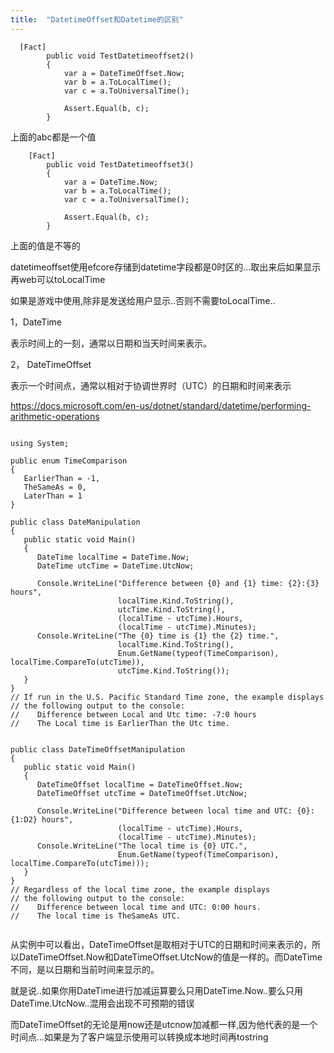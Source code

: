 ```yaml
---
title:  "DatetimeOffset和Datetime的区别"
---
```



```
  [Fact]
        public void TestDatetimeoffset2()
        {
            var a = DateTimeOffset.Now;
            var b = a.ToLocalTime();
            var c = a.ToUniversalTime();

            Assert.Equal(b, c);
        }
```

上面的abc都是一个值



```
    [Fact]
        public void TestDatetimeoffset3()
        {
            var a = DateTime.Now;
            var b = a.ToLocalTime();
            var c = a.ToUniversalTime();

            Assert.Equal(b, c);
        }
```

上面的值是不等的



datetimeoffset使用efcore存储到datetime字段都是0时区的...取出来后如果显示再web可以toLocalTime

如果是游戏中使用,除非是发送给用户显示..否则不需要toLocalTime..



1，DateTime

表示时间上的一刻，通常以日期和当天时间来表示。

2， DateTimeOffset

表示一个时间点，通常以相对于协调世界时（UTC）的日期和时间来表示



 https://docs.microsoft.com/en-us/dotnet/standard/datetime/performing-arithmetic-operations 



```

using System;

public enum TimeComparison
{
   EarlierThan = -1,
   TheSameAs = 0,
   LaterThan = 1
}

public class DateManipulation
{
   public static void Main()
   {
      DateTime localTime = DateTime.Now;
      DateTime utcTime = DateTime.UtcNow;
      
      Console.WriteLine("Difference between {0} and {1} time: {2}:{3} hours", 
                        localTime.Kind.ToString(), 
                        utcTime.Kind.ToString(), 
                        (localTime - utcTime).Hours, 
                        (localTime - utcTime).Minutes);
      Console.WriteLine("The {0} time is {1} the {2} time.", 
                        localTime.Kind.ToString(), 
                        Enum.GetName(typeof(TimeComparison), localTime.CompareTo(utcTime)), 
                        utcTime.Kind.ToString());  
   }
}
// If run in the U.S. Pacific Standard Time zone, the example displays 
// the following output to the console:
//    Difference between Local and Utc time: -7:0 hours
//    The Local time is EarlierThan the Utc time.      


public class DateTimeOffsetManipulation
{
   public static void Main()
   {
      DateTimeOffset localTime = DateTimeOffset.Now;
      DateTimeOffset utcTime = DateTimeOffset.UtcNow;
      
      Console.WriteLine("Difference between local time and UTC: {0}:{1:D2} hours", 
                        (localTime - utcTime).Hours, 
                        (localTime - utcTime).Minutes);
      Console.WriteLine("The local time is {0} UTC.", 
                        Enum.GetName(typeof(TimeComparison), localTime.CompareTo(utcTime)));  
   }
}
// Regardless of the local time zone, the example displays 
// the following output to the console:
//    Difference between local time and UTC: 0:00 hours.
//    The local time is TheSameAs UTC.


```

 从实例中可以看出，DateTimeOffset是取相对于UTC的日期和时间来表示的，所以DateTimeOffset.Now和DateTimeOffset.UtcNow的值是一样的。而DateTime不同，是以日期和当前时间来显示的。 



就是说..如果你用DateTime进行加减运算要么只用DateTime.Now..要么只用DateTime.UtcNow..混用会出现不可预期的错误



而DateTimeOffset的无论是用now还是utcnow加减都一样,因为他代表的是一个时间点...如果是为了客户端显示使用可以转换成本地时间再tostring



